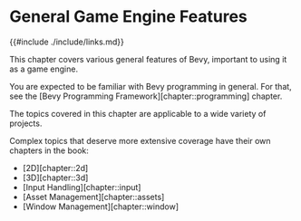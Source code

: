 # General Game Engine Features

{{#include ./include/links.md}}

This chapter covers various general features of Bevy, important to using it
as a game engine.

You are expected to be familiar with Bevy programming in general. For that,
see the [Bevy Programming Framework][chapter::programming] chapter.

The topics covered in this chapter are applicable to a wide variety of projects.

Complex topics that deserve more extensive coverage have their own chapters in the book:
 - [2D][chapter::2d]
 - [3D][chapter::3d]
 - [Input Handling][chapter::input]
 - [Asset Management][chapter::assets]
 - [Window Management][chapter::window]
